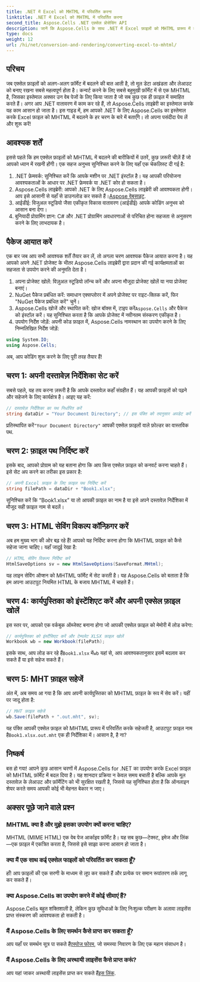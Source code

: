 ```yaml
---
title: .NET में Excel को MHTML में परिवर्तित करना
linktitle: .NET में Excel को MHTML में परिवर्तित करना
second_title: Aspose.Cells .NET एक्सेल प्रोसेसिंग API
description: जानें कि Aspose.Cells के साथ .NET में Excel फ़ाइलों को MHTML प्रारूप में कुशलतापूर्वक कैसे परिवर्तित किया जाए, जिससे आपकी रिपोर्टिंग और डेटा-साझाकरण क्षमताएं बढ़ेंगी।
type: docs
weight: 12
url: /hi/net/conversion-and-rendering/converting-excel-to-mhtml/
---
```

## परिचय

जब एक्सेल फ़ाइलों को अलग-अलग फ़ॉर्मेट में बदलने की बात आती है, तो मूल डेटा अखंडता और लेआउट को बनाए रखना सबसे महत्वपूर्ण होता है। कन्वर्ट करने के लिए सबसे बहुमुखी फ़ॉर्मेट में से एक MHTML है, जिसका इस्तेमाल अक्सर उन वेब पेजों के लिए किया जाता है जो सब कुछ एक ही फ़ाइल में समाहित करते हैं। अगर आप .NET वातावरण में काम कर रहे हैं, तो Aspose.Cells लाइब्रेरी का इस्तेमाल करके यह काम आसान हो जाता है। इस गाइड में, हम आपको .NET के लिए Aspose.Cells का इस्तेमाल करके Excel फ़ाइल को MHTML में बदलने के हर चरण के बारे में बताएँगे। तो अपना पसंदीदा पेय लें और शुरू करें!

## आवश्यक शर्तें

इससे पहले कि हम एक्सेल फ़ाइलों को MHTML में बदलने की बारीकियों में उतरें, कुछ ज़रूरी चीज़ें हैं जो आपको ध्यान में रखनी होंगी। एक सहज अनुभव सुनिश्चित करने के लिए यहाँ एक चेकलिस्ट दी गई है:

1. .NET फ्रेमवर्क: सुनिश्चित करें कि आपके मशीन पर .NET इंस्टॉल है। यह आपकी परियोजना आवश्यकताओं के आधार पर .NET फ्रेमवर्क या .NET कोर हो सकता है।
2.  Aspose.Cells लाइब्रेरी: आपको .NET के लिए Aspose.Cells लाइब्रेरी की आवश्यकता होगी। आप इसे आसानी से यहाँ से डाउनलोड कर सकते हैं।[Aspose वेबसाइट](https://releases.aspose.com/cells/net/).
3. आईडीई: विजुअल स्टूडियो जैसा एकीकृत विकास वातावरण (आईडीई) आपके कोडिंग अनुभव को आसान बना देगा।
4. बुनियादी प्रोग्रामिंग ज्ञान: C# और .NET प्रोग्रामिंग अवधारणाओं से परिचित होना सहजता से अनुसरण करने के लिए लाभदायक है।

## पैकेज आयात करें

एक बार जब आप सभी आवश्यक शर्तें तैयार कर लें, तो अगला चरण आवश्यक पैकेज आयात करना है। यह आपको अपने .NET प्रोजेक्ट के भीतर Aspose.Cells लाइब्रेरी द्वारा प्रदान की गई कार्यक्षमताओं का सहजता से उपयोग करने की अनुमति देता है।

1. अपना प्रोजेक्ट खोलें: विज़ुअल स्टूडियो लॉन्च करें और अपना मौजूदा प्रोजेक्ट खोलें या नया प्रोजेक्ट बनाएं।
2. NuGet पैकेज प्रबंधित करें: समाधान एक्सप्लोरर में अपने प्रोजेक्ट पर राइट-क्लिक करें, फिर "NuGet पैकेज प्रबंधित करें" चुनें।
3.  Aspose.Cells खोजें और स्थापित करें: खोज बॉक्स में, टाइप करें`Aspose.Cells` और पैकेज को इंस्टॉल करें। यह सुनिश्चित करता है कि आपके प्रोजेक्ट में नवीनतम संस्करण एकीकृत है।
4. उपयोग निर्देश जोड़ें: अपनी कोड फ़ाइल में, Aspose.Cells नामस्थान का उपयोग करने के लिए निम्नलिखित निर्देश जोड़ें:

```csharp
using System.IO;
using Aspose.Cells;
```

अब, आप कोडिंग शुरू करने के लिए पूरी तरह तैयार हैं!

## चरण 1: अपनी दस्तावेज़ निर्देशिका सेट करें

सबसे पहले, यह तय करना ज़रूरी है कि आपके दस्तावेज़ कहाँ संग्रहीत हैं। यह आपकी फ़ाइलों को पढ़ने और सहेजने के लिए कार्यक्षेत्र है। आइए यह करें:

```csharp
// दस्तावेज़ निर्देशिका का पथ निर्धारित करें
string dataDir = "Your Document Directory"; // इस पंक्ति को तदनुसार अपडेट करें
```

 प्रतिस्थापित करें`"Your Document Directory"` आपकी एक्सेल फ़ाइलों वाले फ़ोल्डर का वास्तविक पथ.

## चरण 2: फ़ाइल पथ निर्दिष्ट करें

इसके बाद, आपको प्रोग्राम को यह बताना होगा कि आप किस एक्सेल फ़ाइल को कनवर्ट करना चाहते हैं। इसे सेट अप करने का तरीका इस प्रकार है:

```csharp
// अपनी Excel फ़ाइल के लिए फ़ाइल पथ निर्दिष्ट करें
string filePath = dataDir + "Book1.xlsx";
```

सुनिश्चित करें कि “Book1.xlsx” या तो आपकी फ़ाइल का नाम है या इसे अपने दस्तावेज़ निर्देशिका में मौजूद सही फ़ाइल नाम से बदलें।

## चरण 3: HTML सेविंग विकल्प कॉन्फ़िगर करें

अब हम मुख्य भाग की ओर बढ़ रहे हैं! आपको यह निर्दिष्ट करना होगा कि MHTML फ़ाइल को कैसे सहेजा जाना चाहिए। यहाँ जादुई रेखा है:

```csharp
// HTML सेविंग विकल्प निर्दिष्ट करें
HtmlSaveOptions sv = new HtmlSaveOptions(SaveFormat.MHtml);
```

यह लाइन सेविंग ऑप्शन को MHTML फॉर्मेट में सेट करती है। यह Aspose.Cells को बताता है कि हम अपना आउटपुट नियमित HTML के बजाय MHTML में चाहते हैं।

## चरण 4: कार्यपुस्तिका को इंस्टेंशिएट करें और अपनी एक्सेल फ़ाइल खोलें

इस स्तर पर, आपको एक वर्कबुक ऑब्जेक्ट बनाना होगा जो आपकी एक्सेल फ़ाइल को मेमोरी में लोड करेगा:

```csharp
// कार्यपुस्तिका को इंस्टैंसिएट करें और टेम्पलेट XLSX फ़ाइल खोलें
Workbook wb = new Workbook(filePath);
```

 इसके साथ, आप लोड कर रहे हैं`Book1.xlsx` में`wb` यहां से, आप आवश्यकतानुसार इसमें बदलाव कर सकते हैं या इसे सहेज सकते हैं।

## चरण 5: MHT फ़ाइल सहेजें

अंत में, अब समय आ गया है कि आप अपनी कार्यपुस्तिका को MHTML फ़ाइल के रूप में सेव करें। यहीं पर जादू होता है:

```csharp
// MHT फ़ाइल सहेजें
wb.Save(filePath + ".out.mht", sv);
```

 यह पंक्ति आपकी एक्सेल फ़ाइल को MHTML प्रारूप में परिवर्तित करके सहेजती है, आउटपुट फ़ाइल नाम है`Book1.xlsx.out.mht` एक ही निर्देशिका में। आसान है, है ना?

## निष्कर्ष

बस हो गया! आपने कुछ आसान चरणों में Aspose.Cells for .NET का उपयोग करके Excel फ़ाइल को MHTML फ़ॉर्मेट में बदल दिया है। यह शानदार प्रक्रिया न केवल समय बचाती है बल्कि आपके मूल दस्तावेज़ के लेआउट और फ़ॉर्मेटिंग को भी सुरक्षित रखती है, जिससे यह सुनिश्चित होता है कि ऑनलाइन शेयर करते समय आपकी कोई भी मेहनत बेकार न जाए।

## अक्सर पूछे जाने वाले प्रश्न

### MHTML क्या है और मुझे इसका उपयोग क्यों करना चाहिए?
MHTML (MIME HTML) एक वेब पेज आर्काइव फ़ॉर्मेट है। यह सब कुछ—टेक्स्ट, इमेज और लिंक—एक फ़ाइल में एकत्रित करता है, जिससे इसे साझा करना आसान हो जाता है।

### क्या मैं एक साथ कई एक्सेल फाइलों को परिवर्तित कर सकता हूँ?
हाँ! आप फ़ाइलों की एक सरणी के माध्यम से लूप कर सकते हैं और प्रत्येक पर समान रूपांतरण तर्क लागू कर सकते हैं।

### क्या Aspose.Cells का उपयोग करने में कोई सीमाएं हैं?
Aspose.Cells बहुत शक्तिशाली है, लेकिन कुछ सुविधाओं के लिए निःशुल्क परीक्षण के अलावा लाइसेंस प्राप्त संस्करण की आवश्यकता हो सकती है।

### मैं Aspose.Cells के लिए समर्थन कैसे प्राप्त कर सकता हूँ?
 आप यहाँ पर समर्थन सूत्र पा सकते हैं[एस्पोज फोरम](https://forum.aspose.com/c/cells/9), जो समस्या निवारण के लिए एक महान संसाधन है।

### मैं Aspose.Cells के लिए अस्थायी लाइसेंस कैसे प्राप्त करूं?
 आप यहां जाकर अस्थायी लाइसेंस प्राप्त कर सकते हैं[इस लिंक](https://purchase.aspose.com/temporary-license/).